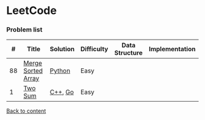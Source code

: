 # LeetCode

### Problem list

| # | Title | Solution | Difficulty | Data Structure | Implementation |
|---| ----- | -------- | -----------| ---------------| ---------------|
|88|[Merge Sorted Array](./88_leetcode/88_leetcode)| [Python](.//88_leetcode/88_solution_python.ipynb)|Easy| | |
|1|[Two Sum](https://leetcode.com/problems/two-sum/)| [C++](./algorithms/cpp/twoSum/twoSum.cpp), [Go](./algorithms/golang/twoSum/twoSum.go)|Easy| | |

[Back to content](#content)
